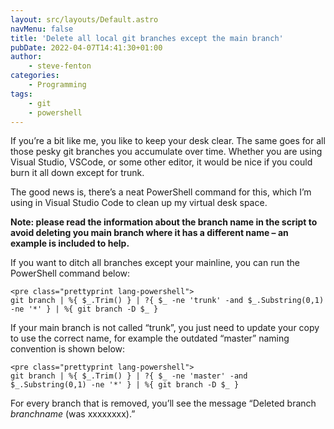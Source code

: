 ```yaml
---
layout: src/layouts/Default.astro
navMenu: false
title: 'Delete all local git branches except the main branch'
pubDate: 2022-04-07T14:41:30+01:00
author:
    - steve-fenton
categories:
    - Programming
tags:
    - git
    - powershell
---
```


If you’re a bit like me, you like to keep your desk clear. The same goes for all those pesky git branches you accumulate over time. Whether you are using Visual Studio, VSCode, or some other editor, it would be nice if you could burn it all down except for trunk.

The good news is, there’s a neat PowerShell command for this, which I’m using in Visual Studio Code to clean up my virtual desk space.

**Note: please read the information about the branch name in the script to avoid deleting you main branch where it has a different name – an example is included to help.**

If you want to ditch all branches except your mainline, you can run the PowerShell command below:

```
<pre class="prettyprint lang-powershell">
git branch | %{ $_.Trim() } | ?{ $_ -ne 'trunk' -and $_.Substring(0,1) -ne '*' } | %{ git branch -D $_ }
```
If your main branch is not called “trunk”, you just need to update your copy to use the correct name, for example the outdated “master” naming convention is shown below:

```
<pre class="prettyprint lang-powershell">
git branch | %{ $_.Trim() } | ?{ $_ -ne 'master' -and $_.Substring(0,1) -ne '*' } | %{ git branch -D $_ }
```
For every branch that is removed, you’ll see the message “Deleted branch *branchname* (was xxxxxxxx).”
